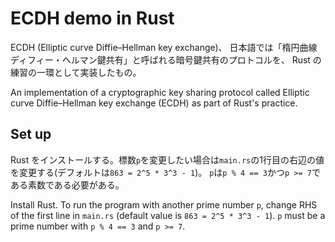 # ECDH demo in Rust
ECDH (Elliptic curve Diffie–Hellman key exchange)、
日本語では「楕円曲線ディフィー・ヘルマン鍵共有」と呼ばれる暗号鍵共有のプロトコルを、
Rust の練習の一環として実装したもの。

An implementation of a cryptographic key sharing protocol
called Elliptic curve Diffie–Hellman key exchange (ECDH)
as part of Rust's practice.

## Set up
Rust をインストールする。標数```p```を変更したい場合は```main.rs```の1行目の右辺の値を変更する(デフォルトは```863 = 2^5 * 3^3 - 1```)。
```p```は```p % 4 == 3```かつ```p >= 7```である素数である必要がある。

Install Rust.
To run the program with another prime number ```p```,
change RHS of the first line in ```main.rs``` (default value is ```863 = 2^5 * 3^3 - 1```).
```p``` must be a prime number with ```p % 4 == 3``` and ```p >= 7```.
